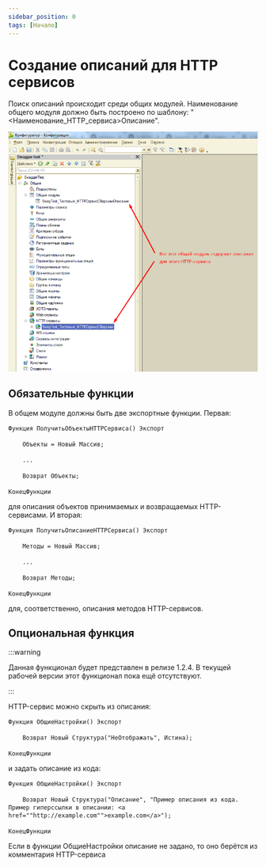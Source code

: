 ```yaml
---
sidebar_position: 0
tags: [Начало]
---
```


# Создание описаний для HTTP сервисов

Поиск описаний происходит среди общих модулей. Наименование общего модуля должно быть построено по шаблону: "&lt;Наименование_HTTP_сервиса&gt;Описание".

![image](../../static/img/description.png)

## Обязательные функции

В общем модуле должны быть две экспортные функции. Первая:
```bsl
Функция ПолучитьОбъектыHTTPСервиса() Экспорт

	Объекты = Новый Массив;
	
	...

	Возврат Объекты;

КонецФункции
```
для описания объектов принимаемых и возвращаемых HTTP-сервисами. И вторая:
```bsl
Функция ПолучитьОписаниеHTTPСервиса() Экспорт
	
	Методы = Новый Массив;

	...

	Возврат Методы;

КонецФункции
```
для, соответственно, описания методов HTTP-сервисов.

## Опциональная функция

:::warning

Данная функционал будет представлен в релизе 1.2.4. В текущей рабочей версии этот функционал пока ещё отсутствуют.

:::

HTTP-сервис можно скрыть из описания:

```bsl
Функция ОбщиеНастройки() Экспорт

	Возврат Новый Структура("НеОтображать", Истина);

КонецФункции
```

и задать описание из кода:

```bsl
Функция ОбщиеНастройки() Экспорт

	Возврат Новый Структура("Описание", "Пример описания из кода. Пример гиперссылки в описании: <a href=""http://example.com"">example.com</a>");

КонецФункции
```

Если в функции ОбщиеНастройки описание не задано, то оно берётся из комментария HTTP-сервиса
